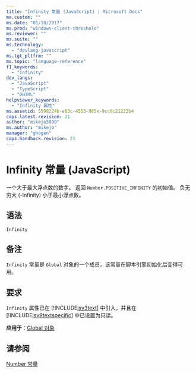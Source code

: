 ```yaml
---
title: "Infinity 常量 (JavaScript) | Microsoft Docs"
ms.custom: ""
ms.date: "01/18/2017"
ms.prod: "windows-client-threshold"
ms.reviewer: ""
ms.suite: ""
ms.technology: 
  - "devlang-javascript"
ms.tgt_pltfrm: ""
ms.topic: "language-reference"
f1_keywords: 
  - "Infinity"
dev_langs: 
  - "JavaScript"
  - "TypeScript"
  - "DHTML"
helpviewer_keywords: 
  - "Infinity 属性"
ms.assetid: 5598224b-e03c-4553-985e-9cc6c21223b4
caps.latest.revision: 21
author: "mikejo5000"
ms.author: "mikejo"
manager: "ghogen"
caps.handback.revision: 21
---
```

# Infinity 常量 (JavaScript)
一个大于最大浮点数的数字。  返回 `Number.POSITIVE_INFINITY` 的初始值。  负无穷大 \(\-Infinity\) 小于最小浮点数。  
  
## 语法  
  
```  
Infinity   
```  
  
## 备注  
 `Infinity` 常量是 `Global` 对象的一个成员，该常量在脚本引擎初始化后变得可用。  
  
## 要求  
 `Infinity` 属性已在 [!INCLUDE[jsv3text](../../javascript/reference/includes/jsv3text-md.md)] 中引入，并且在 [!INCLUDE[jsv9textspecific](../../javascript/reference/includes/jsv9textspecific-md.md)] 中已设置为只读。  
  
 **应用于**：[Global 对象](../../javascript/reference/global-object-javascript.md)  
  
## 请参阅  
 [Number 常量](../../javascript/reference/number-constants-javascript.md)
